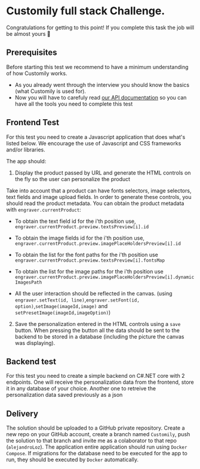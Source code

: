 # Customily full stack Challenge.

Congratulations for getting to this point! If you complete this task the job will be almost yours 💪

## Prerequisites
Before starting this test we recommend to have a minimum understanding of how Customily works.
- As you already went through the interview you should know the basics (what Customily is used for). 
- Now you will have to carefuly read [our API documentation](https://help.customily.com/en/article/customily-preview-api) so you can have all the tools you need to complete this test

## Frontend Test
For this test you need to create a Javascript application that does what's listed below.
We encourage the use of Javascript and CSS frameworks and/or libraries.

The app should:
1) Display the product passed by URL and generate the HTML controls on the fly so the user can personalize the product

Take into account that a product can have fonts selectors, image selectors, text fields and image upload fields.
In order to generate these controls, you should read the product metadata. You can obtain the product metadata with `engraver.currentProduct`:
  - To obtain the text field id for the i'th position use, `engraver.currentProduct.preview.textsPreview[i].id`
  - To obtain the image fields id for the i'th position use, `engraver.currentProduct.preview.imagePlaceHoldersPreview[i].id`
  - To obtain the list for the font paths for the i'th position use `engraver.currentProduct.preview.textsPreview[i].fontsMap`
  - To obtain the list for the image paths for the i'th position use `engraver.currentProduct.preview.imagePlaceHoldersPreview[i].dynamicImagesPath`

  - All the user interaction should be reflected in the canvas. (using `engraver.setText(id, line)`,`engraver.setFont(id, option)`,`setImage(imageId,image)` and `setPresetImage(imageId,imageOption)`)
  
 2) Save the personalization entered in the HTML controls using a `save` button. When pressing the button all the data should be sent to the backend to be stored in a database (including the picture the canvas was displaying).
  
## Backend test
For this test you need to create a simple backend on C#.NET core with 2 endpoints. One will receive the personalization data from the frontend, store it in any database of your choice. Another one to retreive the personalization data saved previously as a json
   
## Delivery
The solution should be uploaded to a GitHub private repository. Create a new repo on your GitHub account, create a branch named `Customily`, push the solution to that branch and invite me as a colaborator to that repo (`alejandroLoz`). The application entire application should run using `Docker Compose`. If migrations for the database need to be executed for the app to run, they should be executed by `Docker` automatically. 

